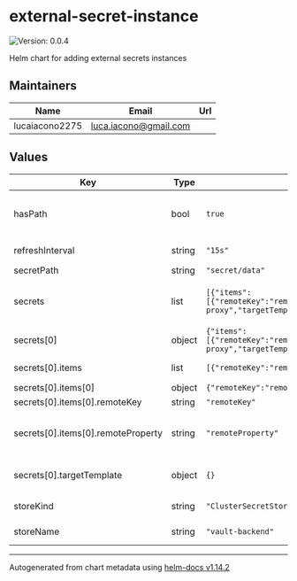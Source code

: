 # external-secret-instance

![Version: 0.0.4](https://img.shields.io/badge/Version-0.0.4-informational?style=flat-square)

Helm chart for adding external secrets instances

## Maintainers

| Name | Email | Url |
| ---- | ------ | --- |
| lucaiacono2275 | <luca.iacono@gmail.com> |  |

## Values

| Key | Type | Default | Description |
|-----|------|---------|-------------|
| hasPath | bool | `true` | determines if it uses a path for the externalKey |
| refreshInterval | string | `"15s"` | refresh interval |
| secretPath | string | `"secret/data"` | secret path |
| secrets | list | `[{"items":[{"remoteKey":"remoteKey","remoteProperty":"remoteProperty","secretKey":"secretKey"}],"name":"oauth2-proxy","targetTemplate":{}}]` | list of secrets to be instantiated |
| secrets[0] | object | `{"items":[{"remoteKey":"remoteKey","remoteProperty":"remoteProperty","secretKey":"secretKey"}],"name":"oauth2-proxy","targetTemplate":{}}` | name of the secret |
| secrets[0].items | list | `[{"remoteKey":"remoteKey","remoteProperty":"remoteProperty","secretKey":"secretKey"}]` | items in the secret |
| secrets[0].items[0] | object | `{"remoteKey":"remoteKey","remoteProperty":"remoteProperty","secretKey":"secretKey"}` | secret key |
| secrets[0].items[0].remoteKey | string | `"remoteKey"` | remote Key |
| secrets[0].items[0].remoteProperty | string | `"remoteProperty"` | remote property - default: secretKey |
| secrets[0].targetTemplate | object | `{}` | target secret template |
| storeKind | string | `"ClusterSecretStore"` | type of the secret store |
| storeName | string | `"vault-backend"` | name of the secret store |

----------------------------------------------
Autogenerated from chart metadata using [helm-docs v1.14.2](https://github.com/norwoodj/helm-docs/releases/v1.14.2)
